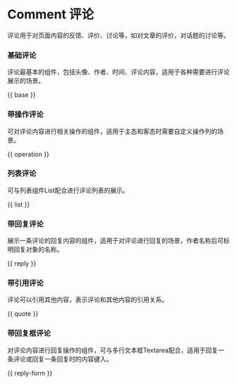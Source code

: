 # Comment 评论

评论用于对页面内容的反馈、评价、讨论等，如对文章的评价，对话题的讨论等。

### 基础评论

评论最基本的组件，包括头像、作者、时间、评论内容，适用于各种需要进行评论展示的场景。

{{ base }}

### 带操作评论

可对评论内容进行相关操作的组件，适用于主态和客态时需要自定义操作列的场景。

{{ operation }}

### 列表评论

可与列表组件List配合进行评论列表的展示。

{{ list }}

### 带回复评论

展示一条评论的回复内容的组件，适用于对评论进行回复的场景，作者名称后可标明回复对象的名称。

{{ reply }}

### 带引用评论

评论可以引用其他内容，表示评论和其他内容的引用关系。

{{ quote }}

### 带回复框评论

对评论内容进行回复操作的组件，可与多行文本框Textarea配合，适用于回复一条评论或回复一条回复时的内容键入。

{{ reply-form }}